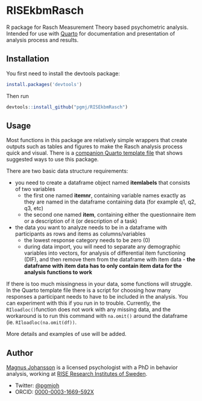 # RISEkbmRasch
R package for Rasch Measurement Theory based psychometric analysis. Intended for use with [Quarto](https://quarto.org) for documentation and presentation of analysis process and results.

## Installation

You first need to install the devtools package:
```r
install.packages('devtools')
```

Then run 
```r
devtools::install_github("pgmj/RISEkbmRasch")
```

## Usage

Most functions in this package are relatively simple wrappers that create outputs such as tables and figures to make the Rasch analysis process quick and visual. There is a [companion Quarto template file](https://github.com/pgmj/RISEkbmRasch/tree/main/Quarto) that shows suggested ways to use this package.

There are two basic data structure requirements:

- you need to create a dataframe object named **itemlabels** that consists of two variables
  - the first one named **itemnr**, containing variable names exactly as they are named in the dataframe containing data (for example q1, q2, q3, etc)
  - the second one named **item**, containing either the questionnaire item or a description of it (or description of a task)
- the data you want to analyze needs to be in a dataframe with participants as rows and items as columns/variables
  - the lowest response category needs to be zero (0)
  - during data import, you will need to separate any demographic variables into vectors, for analysis of differential item functioning (DIF), and then remove them from the dataframe with item data - **the dataframe with item data has to only contain item data for the analysis functions to work**
  
If there is too much missingness in your data, some functions will struggle. In the Quarto template file there is a script for choosing how many responses a participant needs to have to be included in the analysis. You can experiment with this if you run in to trouble. Currently, the ```RIloadloc()```function does not work with any missing data, and the workaround is to run this command with ```na.omit()``` around the dataframe (ie. ```RIloadloc(na.omit(df))```.

More details and examples of use will be added.

## Author

[Magnus Johansson](https://www.ri.se/en/person/magnus-p-johansson) is a licensed psychologist with a PhD in behavior analysis, working at [RISE Research Institutes of Sweden](https://ri.se/en).
- Twitter: [@pgmjoh](https://twitter.com/pgmjoh)
- ORCID: [0000-0003-1669-592X](https://orcid.org/0000-0003-1669-592X)
